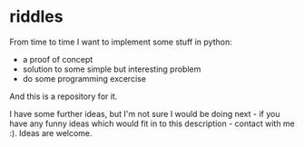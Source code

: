 riddles
=======

From time to time I want to implement some stuff in python:
- a proof of concept
- solution to some simple but interesting problem
- do some programming excercise


And this is a repository for it.


I have some further ideas, but I'm not sure I would be doing next - if you have any funny ideas
which would fit in to this description - contact with me :). Ideas are welcome.
